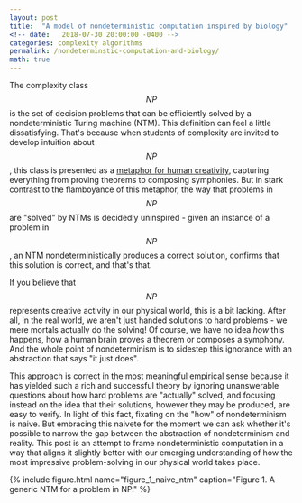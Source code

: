 ```yaml
---
layout: post
title:  "A model of nondeterministic computation inspired by biology"
<!-- date:   2018-07-30 20:00:00 -0400 -->
categories: complexity algorithms
permalink: /nondeterminstic-computation-and-biology/
math: true
---
```


The complexity class $$NP$$ is the set of decision problems that can be
efficiently solved by a nondeterministic Turing machine (NTM). This definition
can feel a little dissatisfying. That's because when students of complexity are
invited to develop intuition about $$NP$$, this class is presented as a
[metaphor for human creativity](http://www.math.ias.edu/~avi/PUBLICATIONS/MYPAPERS/AW09/AW09.pdf),
capturing everything from proving theorems to composing symphonies.
But in stark contrast to the flamboyance of this metaphor, the way that problems in $$NP$$
are "solved" by NTMs is decidedly uninspired - given an instance of a problem in $$NP$$,
an NTM nondeterministically produces a correct solution,
confirms that this solution is correct, and that's that.

If you believe that $$NP$$ represents creative activity in our physical world,
this is a bit lacking. After all, in the real world, we aren't just handed solutions
to hard problems - we mere mortals actually do the solving! Of course, we have no idea
_how_ this happens, how a human brain proves a theorem or composes a symphony.
And the whole point of nondeterminism is to sidestep this ignorance with an abstraction
that says "it just does".

This approach is correct in the most meaningful
empirical sense because it has yielded such a rich and successful theory by ignoring
unanswerable questions about how hard problems are "actually" solved, and focusing
instead on the idea that their solutions, however they may be produced, are easy to verify.
In light of this fact, fixating on the "how" of nondeterminism is naive. But
embracing this naivete for the moment we can ask whether it's possible to
narrow the gap between the abstraction of nondeterminism and reality. This post is
an attempt to frame nondeterministic computation in a way that aligns it slightly
better with our emerging understanding of how the most impressive problem-solving
in our physical world takes place.

{%
  include figure.html
  name="figure_1_naive_ntm"
  caption="Figure 1. A generic NTM for a problem in NP."
%}
